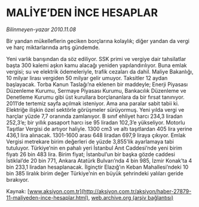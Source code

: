 # MALİYE’DEN İNCE HESAPLAR

*Bilinmeyen-yazar 2010.11.08*

<font class="agenda2NewsSpot">
 Bir yandan mükelleflerin geciken borçlarına kolaylık; diğer yandan da vergi ve harç miktarlarında artış gündemde.
</font>
<font class="newsDetail">
 <p>
  <p class="MsoNormal">
   Yeni varlık barışından da söz ediliyor. SSK primi ve vergiye dair tahsilatlar başta 300 kalemi aşkın kamu alacağı yeniden yapılandırılıyor. Buna emlak vergisi; su ve elektrik ödemeleriyle, trafik cezaları da dahil. Maliye Bakanlığı, 10 milyar lirası vergiden 50 milyar gelir umuyor. Taksitler 12 aydan başlayacak. Torba Kanun Taslağı’na eklenen bir maddeyle; Enerji Piyasası Düzenleme Kurumu, Sermaye Piyasası Kurumu, Bankacılık Düzenleme ve Denetleme Kurumu gibi üst kurullara borçlananlara da bir fırsat tanınıyor. 2011’de tertemiz sayfa açılmak isteniyor. Ama ana paralar sabit tabii ki. Elektriğe ilişkin özel sektörle görüşmeler sürüyormuş. Yeni yılda vergi ve harçlar yüzde 7,7 oranında zamlanıyor. B sınıf ehliyet harcı 234,3 liradan 252,3’e; bir yıllık pasaport harcı ise 95 liradan 102,3’e yükseliyor. Motorlu Taşıtlar Vergisi de artıyor haliyle. 1300 cm3 ve altı taşıtlardan 405 lira yerine 436,1 lira alınacak. 1301-1600 arası 648 liradan 697,9 liraya çıkıyor. Emlak Vergisi metrekare birim değerleri de yüzde 3,855’lik ayarlamaya tabi tutuluyor. Türkiye’nin en pahalı yeri İstanbul Anıt Caddesi’nde yeni birim fiyatı 26 bin 483 lira. Birim fiyat; İstanbul’un bir başka gözde caddesi İstiklal’de 20 bin 771, Ankara Atatürk Bulvarı’nda 4 bin 985, İzmir Konak’ta 4 bin 233,1 liradan hesaplanacak. İlginçtir Elazığ’ın Keban Mahallesi’ndeki 10 bin 385 liralık birim değer Türkiye’nin en büyük şehrindeki yalıları geride bırakıyor.
  </p>
 </p>
</font>

Kaynak: [www.aksiyon.com.tr](http://aksiyon.com.tr/aksiyon/haber-27879-11-maliyeden-ince-hesaplar.html), [web.archive.org (arşiv bağlantısı)](http://web.archive.org/web/20101116181423/http://aksiyon.com.tr/aksiyon/haber-27879-11-maliyeden-ince-hesaplar.html)
